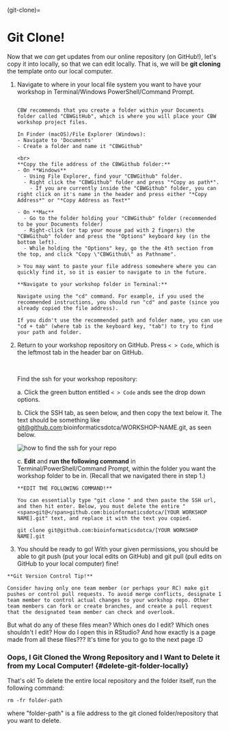 (git-clone)=
# Git Clone!

Now that we *can* get updates from our online repository (on GitHub!), let's copy it into locally, so that we can edit locally. That is, we will be **git cloning** the template onto our local computer.

1.  Navigate to where in your local file system you want to have your workshop in Terminal/Windows PowerShell/Command Prompt.

    ```{admonition} **Recommended Workshop Location:**
    
    CBW recommends that you create a folder within your Documents folder called "CBWGitHub", which is where you will place your CBW workshop project files.
    
    In Finder (macOS)/File Explorer (Windows):
    - Navigate to 'Documents'
    - Create a folder and name it "CBWGithub" 
    
    <br>
    **Copy the file address of the CBWGithub folder:**
    - On **Windows**
      - Using File Explorer, find your "CBWGithub" folder.
      - Right click the "CBWGithub" folder and press "*Copy as path*".
        - If you are currently inside the "CBWGithub" folder, you can right click on it's name in the header and press either "*Copy Address*" or "*Copy Address as Text*"
    
    - On **Mac**
      - Go to the folder holding your "CBWGithub" folder (recommended to be your Documents folder)
      - Right-click (or tap your mouse pad with 2 fingers) the "CBWGithub" folder and press the "Options" keyboard key (in the bottom left).
      - While holding the "Options" key, go the the 4th section from the top, and click "Copy \"CBWGithub\" as Pathname".
    
    > You may want to paste your file address somewhere where you can quickly find it, so it is easier to navigate to in the future.
    ```
    
    ```{tip}
    **Navigate to your workshop folder in Terminal:**
    
    Navigate using the "cd" command. For example, if you used the recommended instructions, you should run "cd" and paste (since you already copied the file address).
    
    If you didn't use the recommended path and folder name, you can use "cd + tab" (where tab is the keyboard key, "tab") to try to find your path and folder.
    ```

2.  Return to your workshop repository on GitHub. Press `< > Code`, which is the leftmost tab in the header bar on GitHub.
    
    <br>

    Find the ssh for your workshop repository:

      a. Click the green button entitled `< > Code` ands see the drop down options.
      
      b. Click the SSH tab, as seen below, and then copy the text below it. The text should be something like git@github.com:bioinformaticsdotca/WORKSHOP-NAME.git, as seen below.

      ![how to find the ssh for your repo](../../img/git-instruct/copy-ssh.png)
     
      c. **Edit** and **run the following command** in Terminal/PowerShell/Command Prompt, within the folder you want the workshop folder to be in. (Recall that we navigated there in step 1.)
          
    ```{warning}
    **EDIT THE FOLLOWING COMMAND!**
    
    You can essentially type "git clone " and then paste the SSH url, and then hit enter. Below, you must delete the entire "<span>git@</span>github.com:bioinformaticsdotca/[YOUR WORKSHOP NAME].git" text, and replace it with the text you copied.
    ```
    
    <!-- The <span></span> html code is to stop git@github.com from turning into a link -->
    
    ```
    git clone git@github.com:bioinformaticsdotca/[YOUR WORKSHOP NAME].git
    ```

3.  You should be ready to go! With your given permissions, you should be able to git push (put your local edits on GitHub) and git pull (pull edits on GitHub to your local computer) fine!
    
```{tip}
**Git Version Control Tip!**
    
Consider having only one team member (or perhaps your RC) make git pushes or control pull requests. To avoid merge conflicts, designate 1 team member to control actual changes to your workshop repo. Other team members can fork or create branches, and create a pull request that the designated team member can check and overlook.
```

But what do any of these files mean? Which ones do I edit? Which ones shouldn't I edit? How do I open this in RStudio? And how exactly is a page made from all these files??? It's time for you to go to the next page :D

### Oops, I Git Cloned the Wrong Repository and I Want to Delete it from my Local Computer! {#delete-git-folder-locally}

That's ok! To delete the entire local repository and the folder itself, run the following command:

```
rm -fr folder-path
```

where "folder-path" is a file address to the git cloned folder/repository that you want to delete.
